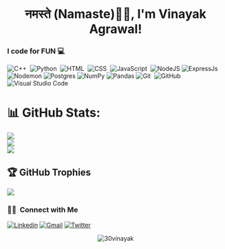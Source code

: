 <h1 align="center">नमस्ते (Namaste)🙏🏻, I'm Vinayak Agrawal!</h1>

### I code for FUN :computer:


![C++](https://img.shields.io/badge/-C++-05122A?style=flat&logo=C%2B%2B&logoColor=00599C)&nbsp;
![Python](https://img.shields.io/badge/-Python-05122A?style=flat&logo=python)&nbsp;
![HTML](https://img.shields.io/badge/-HTML-05122A?style=flat&logo=HTML5)&nbsp;
![CSS](https://img.shields.io/badge/-CSS-05122A?style=flat&logo=CSS3&logoColor=1572B6)&nbsp;
![JavaScript](https://img.shields.io/badge/-JavaScript-05122A?style=flat&logo=javascript)&nbsp;
![NodeJS](https://img.shields.io/badge/node.js-6DA55F?style=flat&logo=node.js&logoColor=white)
![ExpressJs](https://img.shields.io/badge/express.js-6DA55F?style=flat&logo=express.js&logoColor=white)
![Nodemon](https://img.shields.io/badge/NODEMON-%23323330.svg?style=flat&logo=nodemon&logoColor=%BBDEAD)
![Postgres](https://img.shields.io/badge/postgres-%23316192.svg?style=flat&logo=postgresql&logoColor=white)
![NumPy](https://img.shields.io/badge/numpy-%23013243.svg?style=flat&logo=numpy&logoColor=white)
![Pandas](https://img.shields.io/badge/pandas-%23150458.svg?style=flat&logo=pandas&logoColor=white)
![Git](https://img.shields.io/badge/-Git-05122A?style=flat&logo=git)&nbsp;
![GitHub](https://img.shields.io/badge/-GitHub-05122A?style=flat&logo=github)&nbsp;
![Visual Studio Code](https://img.shields.io/badge/-Visual%20Studio%20Code-05122A?style=flat&logo=visual-studio-code&logoColor=007ACC)&nbsp;

# 📊 GitHub Stats:
![](https://github-readme-stats.vercel.app/api?username=30vinayak&theme=dark&hide_border=false&include_all_commits=false&count_private=false)<br/>
![](https://github-readme-streak-stats.herokuapp.com/?user=30vinayak&theme=dark&hide_border=false)<br/>
![](https://github-readme-stats.vercel.app/api/top-langs/?username=30vinayak&theme=dark&hide_border=false&include_all_commits=false&count_private=false&layout=compact)

## 🏆 GitHub Trophies
![](https://github-profile-trophy.vercel.app/?username=30vinayak&theme=radical&no-frame=false&no-bg=true&margin-w=4)
### 🤝🏻 &nbsp;Connect with Me
[![Linkedin](https://img.shields.io/badge/-LinkedIn-blue?style=flat&logo=Linkedin&logoColor=white)](https://www.linkedin.com/in/vinayak-agrawal-110608202/)
[![Gmail](https://img.shields.io/badge/-Gmail-c14438?style=flat&logo=Gmail&logoColor=white)](mailto:vinayakagrawal30@gmail.com)
[![Twitter](https://img.shields.io/twitter/url/https/twitter.com/cloudposse.svg?style=social&label=Follow%20%40VINAYAK12845211)](https://twitter.com/VINAYAK12845211)

<p align="center" >   
  <img src="https://komarev.com/ghpvc/?username=30vinayak" alt="30vinayak" />
</p>

